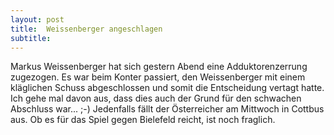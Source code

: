 ```yaml
---
layout: post
title:  Weissenberger angeschlagen
subtitle:  
---
```


Markus Weissenberger hat sich gestern Abend eine Adduktorenzerrung zugezogen. Es war beim Konter passiert, den Weissenberger mit einem kläglichen Schuss abgeschlossen und somit die Entscheidung vertagt hatte. Ich gehe mal davon aus, dass dies auch der Grund für den schwachen Abschluss war... ;-) Jedenfalls fällt der Österreicher am Mittwoch in Cottbus aus. Ob es für das Spiel gegen Bielefeld reicht, ist noch fraglich.


